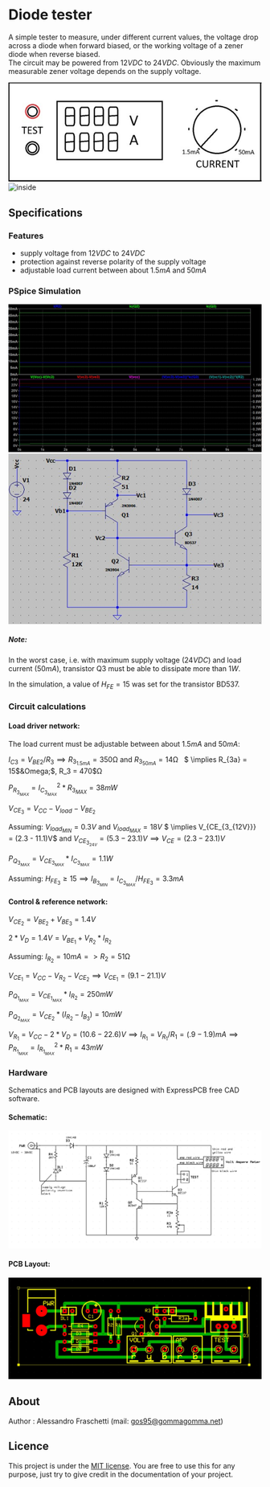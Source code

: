 # Diode tester
A simple tester to measure, under different current values, the voltage drop across a diode when forward biased, or the working voltage of a zener diode when reverse biased.
<br>
The circuit may be powered from $12VDC$ to $24VDC$. Obviously the maximum measurable zener voltage depends on the supply voltage.

![overview](resources/diode-tester_overview.jpg)
![inside](resources/diode-tester_inside.jpg)


## Specifications

### Features
- supply voltage from $12VDC$ to $24VDC$
- protection against reverse polarity of the supply voltage
- adjustable load current between about $1.5mA$ and $50mA$


### PSpice Simulation
![plot](resources/pspice_plot.jpg)
![schematic](resources/pspice_schematic.jpg)
<br>

##### Note: 
In the worst case, i.e. with maximum supply voltage ($24VDC$) and load current ($50mA$), transistor Q3 must be able to dissipate more than $1W$.

In the simulation, a value of $H_{FE}=15$ was set for the transistor BD537.

### Circuit calculations
#### Load driver network:
The load current must be adjustable between about $1.5mA$ and $50mA$:

$I_{C3} = V_{BE2}/R_3 \implies R_{3_{1.5mA}} = 350$&Omega; and $R_{3_{50mA}} = 14$&Omega; &nbsp; $ \implies  R_{3a} = 15$&Omega;$, R_3 = 470$&Omega;

$P_{R_{3_{MAX}}} = I_{C_{3_{MAX}}}^2 * R_{3_{MAX}} = 38mW$


$V_{CE_3} = V_{CC} - V_{load} - V_{BE_2}$

Assuming: $V_{load_{MIN}} = 0.3V$ and $V_{load_{MAX}} = 18V$
$ \implies V_{CE_{3_{12V}}} = (2.3 - 11.1)V$ and $V_{CE_{3_{24V}}} = (5.3 - 23.1)V \implies V_{CE} = (2.3 - 23.1)V$

$P_{Q_{3_{MAX}}} = V_{CE_{3_{MAX}}} * I_{C_{3_{MAX}}} = 1.1W$

Assuming: $H_{FE_3} \geq 15 \implies I_{B_{3_{MIN}}} = I_{C_{3_{MAX}}}/H_{FE_3} = 3.3mA$

#### Control & reference network:
$V_{CE_2} = V_{BE_2} + V_{BE_3} = 1.4V$

$2*V_D = 1.4V = V_{BE_1} + V_{R_2} * I_{R_2}$

Assuming: $I_{R_2} = 10mA => R_2 = 51$&Omega;

$V_{CE_1} = V_{CC} - V_{R_2} - V_{CE_2} \implies V_{CE_1} = (9.1 - 21.1)V$

$P_{Q_{1_{MAX}}} = V_{CE_{1_{MAX}}} * I_{R_2} = 250mW$

$P_{Q_{2_{MAX}}} = V_{CE_2} * (I_{R_2} - I_{B_3}) = 10mW$

$V_{R_1} = V_{CC} - 2* V_D = (10.6 - 22.6)V \implies I_{R_1} = V_{R_1}/R_1 = (.9 - 1.9)mA \implies P_{R_{1_{MAX}}} = I_{R_{1_{MAX}}}^2*R_1 = 43mW$ 

### Hardware
Schematics and PCB layouts are designed with ExpressPCB free CAD software.

#### Schematic:
![board-schematic](resources/diode-tester_sch.jpg)

#### PCB Layout:
![board-pcb](resources/diode-tester_pcb.jpg)


## About
Author : Alessandro Fraschetti (mail: [gos95@gommagomma.net](mailto:gos95@gommagomma.net))


## Licence
This project is under the [MIT license](LICENSE).
You are free to use this for any purpose, just try to give credit in the documentation of your project.
